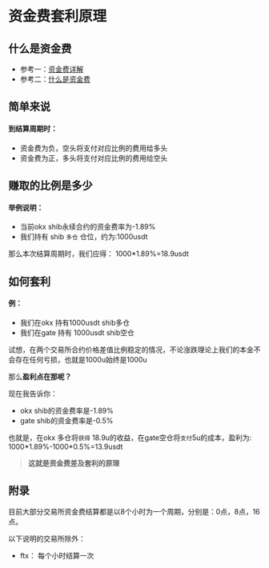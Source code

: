 # 资金费套利原理

## 什么是资金费



- 参考一：[资金费详解](https://zhuanlan.zhihu.com/p/383602683)
- 参考二：[什么是资金费](https://zhuanlan.zhihu.com/p/432994156)



## 简单来说



#### 到结算周期时：

- 资金费为负，空头将支付对应比例的费用给多头
- 资金费为正，多头将支付对应比例的费用给空头



## 赚取的比例是多少



#### 举例说明：

- 当前okx shib永续合约的资金费率为-1.89%
- 我们持有 shib `多仓` 仓位，约为:1000usdt



那么本次结算周期时，我们应得： 1000*1.89%=18.9usdt



## 如何套利



#### 例：

- 我们在okx 持有1000usdt shib多仓
- 我们在gate 持有 1000usdt shib空仓



试想，在两个交易所合约价格差值比例稳定的情况，不论涨跌理论上我们的本金不会存在任何亏损，也就是1000u始终是1000u

那么**盈利点在那呢？**



现在我告诉你：

- okx shib的资金费率是-1.89%
- gate shib的资金费率是-0.5%



也就是，在okx 多仓将`获得` 18.9u的收益，在gate空仓将`支付`5u的成本，盈利为: 1000\*1.89%-1000\*0.5%=13.9usdt



> **这就是资金费差及套利的原理**



## 附录



目前大部分交易所资金费结算都是以8个小时为一个周期，分别是：0点，8点，16点。

以下说明的交易所除外：



- ftx： 每个小时结算一次